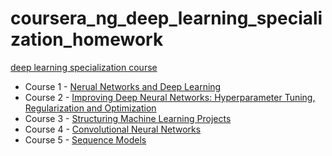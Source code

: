 # coursera_ng_deep_learning_specialization_homework
[deep learning specialization course](https://www.coursera.org/specializations/deep-learning?utm_source=gg&utm_medium=sem&utm_campaign=17-DeepLearning-ROW&utm_content=17-DeepLearning-ROW&campaignid=6465471773&adgroupid=77656689495&device=c&keyword=coursera%20deep%20learning%20specialization&matchtype=b&network=g&devicemodel=&adpostion=&creativeid=506750650449&hide_mobile_promo&gclid=CjwKCAjwq9mLBhB2EiwAuYdMtQROepA80iXAJ5Mf3MHbSL4sezq9Zj5GU211EaSbdGAeShW9t3X7sRoC4QwQAvD_BwE) 

* Course 1 - [Nerual Networks and Deep Learning](https://www.coursera.org/learn/neural-networks-deep-learning?specialization=deep-learning)
* Course 2 - [Improving Deep Neural Networks: Hyperparameter Tuning, Regularization and Optimization](https://www.coursera.org/learn/deep-neural-network?specialization=deep-learning)
* Course 3 - [Structuring Machine Learning Projects](https://www.coursera.org/learn/machine-learning-projects?specialization=deep-learning)
* Course 4 - [Convolutional Neural Networks](https://www.coursera.org/learn/convolutional-neural-networks?specialization=deep-learning)
* Course 5 - [Sequence Models](https://www.coursera.org/learn/nlp-sequence-models?specialization=deep-learning)

